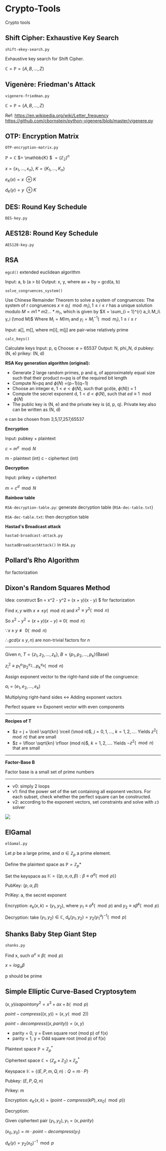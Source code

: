 # Crypto-Tools

Crypto tools

## Shift Cipher: Exhaustive Key Search

`shift-ekey-search.py`

Exhaustive key search for Shift Cipher.

$\mathbb{C}=\mathbb{P}=\{A,B,...,Z\}$

## Vigenère: Friedman's Attack

`vigenere-friedman.py`

$\mathbb{C}=\mathbb{P}=\{A,B,...,Z\}$

Ref:
https://en.wikipedia.org/wiki/Letter_frequency
https://github.com/cbornstein/python-vigenere/blob/master/vigenere.py

## OTP: Encryption Matrix

`OTP-encryption-matrix.py`

$\mathbb{P} = \mathbb{C}$ $= \mathbb{K} $ $=(\mathbb{Z_{2}})^n$

$x=\{x_1,...,x_n\}$, $K=\{K_1,...,K_n\}$

$e_K(x)=x\ \oplus K$

$d_K(y)=y\ \oplus K$

## DES: Round Key Schedule

`DES-key.py`

## AES128: Round Key Schedule

`AES128-key.py`

## RSA

`egcd()` extended euclidean algorithm

Input: a, b (a > b)
Output: x, y, where ax + by = gcd(a, b)

`solve_congruences_system()`

Use Chinese Remainder Theorem to solve a system of congruences:
The system of r congruences $x \equiv a_i (\mod m_i), 1 \le i \le r$
has a unique solution modulo $M = m1 * m2...*m_r$, which is given by
$X = \sum_{i = 1}^{r} a_i\ M_i\ y_i (\mod M)$
Where $M_i = M/m_i$ and $y_i = M_i^{-1}(\mod m_i), 1 \le i \le r$

Input: a[], m[], where m[i], m[j] are pair-wise relatively prime

`calc_keys()`

Calculate keys
Input: p, q
Choose: e = 65537
Output: N, phi_N, d
pubkey: (N, e)
prikey: (N, d) 

**RSA Key generation algorithm (original):**

- Generate 2 large random primes, p and q, of approximately equal size such that their product n=pq is of the required bit length
- Compute N=pq and $\phi(N)$ =(p−1)(q−1)
- Choose an integer e, $1 \lt e \lt \phi(N)$, such that gcd(e, $\phi(N)$) = 1
- Compute the secret exponent d, $1 \lt d \lt \phi(N)$, such that $ed \equiv 1 \mod \phi(N)$
- The public key is (N, e) and the private key is (d, p, q). Private key also can be written as (N, d)

e can be chosen from 3,5,17,257,65537

**Encryption**

Input: pubkey + plaintext

$c = m^e \mod N$

m - plaintext (int)
c - ciphertext (int)

**Decryption**

Input: prikey + ciphertext

$m = c^d \mod N$

**Rainbow table**

`RSA-decryption-table.py`: generate decryption table (`RSA-dec-table.txt`)

`RSA-dec-table.txt`: then decryption table

**Hastad's Broadcast attack**

`hastad-broadcast-attack.py`

`hastadBroadcastAttack()` in `RSA.py`

## Pollard’s Rho Algorithm

for factorization

## Dixon's Random Squares Method

Idea: construct $n = x^2 - y^2 = (x + y)(x - y) $ for factorization

Find $x, y$ with $x \ne \pm y (\mod n)$ and $x^2 \equiv y^2 (\mod n)$

So $x^2 - y^2 = (x+y)(x-y) \equiv 0 (\mod n)$

$\because x \pm y \not\equiv 0(\mod n)$

$\therefore gcd(x \pm y, n)$ are non-trivial factors for $n$

-----

Given $n$, $T=\{z_1, z_2, ... ,z_k\}$, $B=\{p_1, p_2, ... ,p_k\}$(Base)

$z_i^2 \equiv p_1^{e_1} p_2^{e_2} ... p_k^{e_k} (\mod n)$

Assign exponent vector to the right-hand side of the congruence:

$a_i = (e_1, e_2, ..., e_k)$

Multiplying right-hand sides <-> Adding exponent vactors

Perfect square <-> Exponent vector with even components

-----

**Recipes of T**

- $z = j + \lceil \sqrt{kn} \rceil (\mod n)$, $j = 0,1,...$, $k = 1,2,...$. Yields $z^2 (\mod n)$ that are small
- $z = \lfloor \sqrt{kn} \rfloor (mod n)$, $k = 1, 2, ...$. Yields $-z^2(\mod n)$ that are small

-----

**Factor-Base B**

Factor base is a small set of prime numbers

----

- v0: simply 2 loops
- v1: find the power set of the set containing all exponent vectors. For each subset, check whether the perfect square can be constructed.
- v2: according to the exponent vectors, set constraints and solve with `z3` solver

![](pic/dixon.png)

## ElGamal

`elGamal.py`

Let $p$ be a large prime, and $\alpha \in \mathbb{Z}_p$ a prime element.

Define the plaintext space as $\mathbb{P} = \mathbb{Z}_p*$

Set the keyspace as $\mathbb{K} = \{(p, \alpha, a, \beta): \beta \equiv \alpha^a (\mod p) \}$

PubKey: $(p, \alpha, \beta)$

PriKey: a, the secret exponent

Encryption: $e_k(x, k) = (y_1, y_2)$, where $y_1 \equiv a^k (\mod p)$ and $y_2 \equiv x \beta^k (\mod p)$

Decryption: take $(y_1, y_2) \in \mathbb{C}$, $d_k(y_1, y_2) = y_2(y_1^a)^{-1} (\mod p)$

## Shanks Baby Step Giant Step

`shanks.py`

Find x, such $\alpha^x \equiv \beta (\mod p)$

$x = log_{\alpha} \beta$

p should be prime

## Simple Elliptic Curve-Based Cryptosytem

$(x, y) is a point on y^2 = x^3 + ax +b (\mod p)$

$point-compress((x, y)) = (x, y (\mod 2))$

$point-decompress((x, parity)) = (x, y)$

- parity = 0, y = Even square root (mod p) of f(x)
- parity = 1, y = Odd square root (mod p) of f(x)

Plaintext space $\mathbb{P} = \mathbb{Z}^{*}_p$

Ciphertext space $\mathbb{C} =(\mathbb{Z}_p \times \mathbb{Z}_2) \times \mathbb{Z}^{*}_p$

Keyspace $\mathbb{K} = \{(E, P, m, Q, n): Q = m \cdot P\}$

Pubkey: $(E, P, Q, n)$

Prikey: m

Encryption: $e_K(x, k) = (point-compress(kP), xx_0 (\mod p))$

Decryption: 

Given ciphertext pair $(y_1, y_2), y_1 = (x, parity)$

$(x_0, y_0) = m \cdot point-decompress(y_1)$

$d_K(y) = y_2(x_0)^{-1} \mod p$